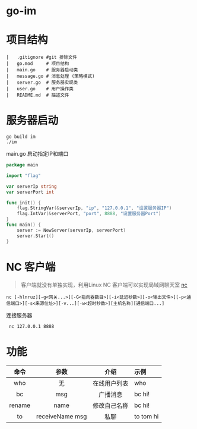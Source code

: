 # go-im

# 项目结构
```shell
|   .gitignore #git 排除文件
|   go.mod     # 项目结构
|   main.go    # 服务器启动类
|   message.go # 消息处理 (策略模式)
|   server.go  # 服务器实现类
|   user.go    # 用户操作类
|   README.md  # 描述文件
```
# 服务器启动

```shell
go build im
./im
```
main.go 启动指定IP和端口
```go
package main

import "flag"

var serverIp string
var serverPort int

func init() {
	flag.StringVar(&serverIp, "ip", "127.0.0.1", "设置服务器IP")
	flag.IntVar(&serverPort, "port", 8888, "设置服务器Port")
}
func main() {
	server := NewServer(serverIp, serverPort)
	server.Start()
}

```

# NC 客户端 
> 客户端就没有单独实现，利用Linux NC 客户端可以实现局域网聊天室
[nc](https://eternallybored.org/misc/netcat/)

```shell
nc [-hlnruz][-g<网关...>][-G<指向器数目>][-i<延迟秒数>][-o<输出文件>][-p<通信端口>][-s<来源位址>][-v...][-w<超时秒数>][主机名称][通信端口...]
```
连接服务器
```shell
 nc 127.0.0.1 8888
```
# 功能

|   命令   |     参数     |   介绍   | 示例        |
|:------:|:----------:|:------:|:----------|
|  who   |     无      | 在线用户列表 | who       |
|   bc   |    msg     |  广播消息  | bc hi!    |
| rename |    name    | 修改自己名称 | bc hi!    |
|   to   | receiveName msg |   私聊   | to tom hi |